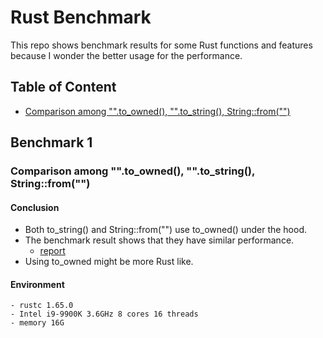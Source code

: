 # Rust Benchmark
This repo shows benchmark results for some Rust functions and features because I wonder the better usage for the performance.

## Table of Content
- [Comparison among "".to_owned(), "".to_string(), String::from("")](#benchmark-1)

## Benchmark 1
### Comparison among "".to_owned(), "".to_string(), String::from("")
#### Conclusion
- Both to_string() and String::from("") use to_owned() under the hood.
- The benchmark result shows that they have similar performance.
    - [report](http://htmlpreview.github.io/?https://github.com/pin-yu/rust-benchmark/blob/main/target/criterion/str_literal_conversion/report/index.html)
- Using to_owned might be more Rust like.

#### Environment
    - rustc 1.65.0
    - Intel i9-9900K 3.6GHz 8 cores 16 threads
    - memory 16G
